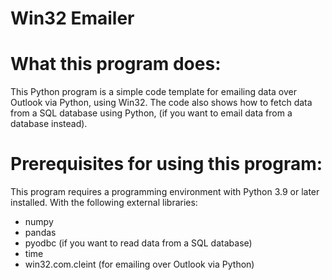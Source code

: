 # Win32 Emailer

What this program does:
========================================

This Python program is a simple code template for emailing data over Outlook via Python, using Win32.
The code also shows how to fetch data from a SQL database using Python, (if you want to email data from a database instead).


Prerequisites for using this program:
========================================

This program requires a programming environment with Python 3.9 or later installed.
With the following external libraries:
- numpy
- pandas
- pyodbc (if you want to read data from a SQL database)
- time
- win32.com.cleint (for emailing over Outlook via Python)
